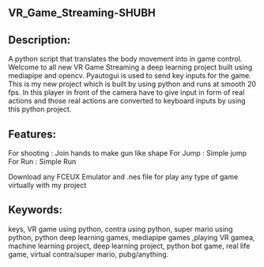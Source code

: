 ## VR_Game_Streaming-SHUBH

## Description: 
A python script that translates the body movement into in game control.
Welcome to all new VR Game Streaming a deep learning project built using mediapipe and opencv. Pyautogui is used to send key inputs for the game. This is my new project which is built by using python and runs at smooth 20 fps.
In this player in front of the camera have to give input in form of real actions and those real actions are converted to keyboard inputs by using this python project.

## Features:
For shooting : Join hands to make gun like shape
For Jump : Simple jump
For Run : Simple Run

Download any FCEUX Emulator and .nes file for play any type of game virtually with my project

## Keywords:
keys, VR game using python, contra using python, super mario using python, python deep learning games, mediapipe games ,playing VR gamea, machine learning project, deep learning project, python bot game, real life game, virtual contra/super mario, pubg/anything.
